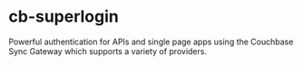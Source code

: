 # cb-superlogin
Powerful authentication for APIs and single page apps using the Couchbase Sync Gateway which supports a variety of providers.
